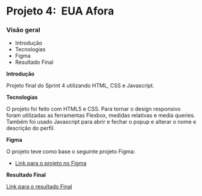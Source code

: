 # Projeto 4:  EUA Afora

### Visão geral

- Introdução
- Tecnologias
- Figma
- Resultado Final

**Introdução**

Projeto final do Sprint 4 utilizando HTML, CSS e Javascript.

**Tecnologias**

O projeto foi feito com HTML5 e CSS. Para tornar o design responsivo foram utilizadas as ferramentas Flexbox, medidas relativas e media queries. Também foi usado Javascript para abrir e fechar o popup e alterar o nome e descrição do perfil.

**Figma**

O projeto teve como base o seguinte projeto Figma:

- [Link para o projeto no Figma](https://www.figma.com/file/XfB6BSINvliub43JgKza1e/WEB.-Sprint-4.-Around-The-U.S.-desktop-%2B-mobile-pt)

**Resultado Final**

[Link para o resultado Final](https://www.figma.com/file/XfB6BSINvliub43JgKza1e/WEB.-Sprint-4.-Around-The-U.S.-desktop-%2B-mobile-pt)
